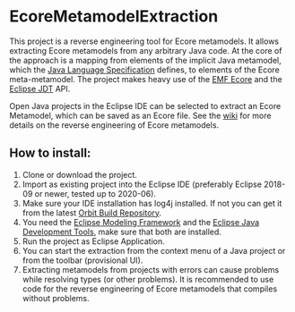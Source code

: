 # EcoreMetamodelExtraction
This project is a reverse engineering tool for Ecore metamodels. It allows extracting Ecore metamodels from any arbitrary Java code. At the core of the approach is a mapping from elements of the implicit Java metamodel, which the [Java Language Specification](https://docs.oracle.com/javase/specs/jls/se8/html/index.html) defines, to elements of the Ecore meta-metamodel. The project makes heavy use of the [EMF Ecore](http://download.eclipse.org/modeling/emf/emf/javadoc/2.9.0/org/eclipse/emf/ecore/package-summary.html) and the [Eclipse JDT](https://help.eclipse.org/oxygen/index.jsp?topic=%2Forg.eclipse.jdt.doc.isv%2Freference%2Fapi%2Foverview-summary.html) API.

Open Java projects in the Eclipse IDE can be selected to extract an Ecore Metamodel, which can be saved as an Ecore file. See the [wiki](https://github.com/tsaglam/EcoreMetamodelExtraction/wiki) for more details on the reverse engineering of Ecore metamodels.

## How to install:
1. Clone or download the project.
2. Import as existing project into the Eclipse IDE (preferably Eclipse 2018-09 or newer, tested up to 2020-06).
3. Make sure your IDE installation has log4j installed. If not you can get it from the latest [Orbit Build Repository](https://download.eclipse.org/tools/orbit/downloads/).
4. You need the [Eclipse Modeling Framework](https://www.eclipse.org/modeling/emf/) and the [Eclipse Java Development Tools](https://www.eclipse.org/jdt/), make sure that both are installed.
5. Run the project as Eclipse Application.
6. You can start the extraction from the context menu of a Java project or from the toolbar (provisional UI).
7. Extracting metamodels from projects with errors can cause problems while resolving types (or other problems). It is recommended to use code for the reverse engineering of Ecore metamodels that compiles without problems.
